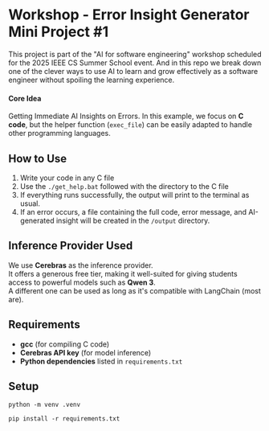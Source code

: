 # Workshop - **Error Insight Generator** Mini Project #1

This project is part of the "AI for software engineering" workshop scheduled for the 2025 IEEE CS Summer School event. And in this repo we break down one of the clever ways to use AI to learn and grow effectively as a software engineer without spoiling the learning experience.

#### Core Idea

Getting Immediate AI Insights on Errors. In this example, we focus on **C code**, but the helper function (`exec_file`) can be easily adapted to handle other programming languages.

## How to Use

1. Write your code in any C file
2. Use the `./get_help.bat` followed with the directory to the C file
3. If everything runs successfully, the output will print to the terminal as usual.  
4. If an error occurs, a file containing the full code, error message, and AI-generated insight will be created in the `/output` directory.  

## Inference Provider Used

We use **Cerebras** as the inference provider.  
It offers a generous free tier, making it well-suited for giving students access to powerful models such as **Qwen 3**.  
A different one can be used as long as it's compatible with LangChain (most are).

## Requirements

- **gcc** (for compiling C code)  
- **Cerebras API key** (for model inference)  
- **Python dependencies** listed in `requirements.txt`  

## Setup

```
python -m venv .venv

pip install -r requirements.txt
```

